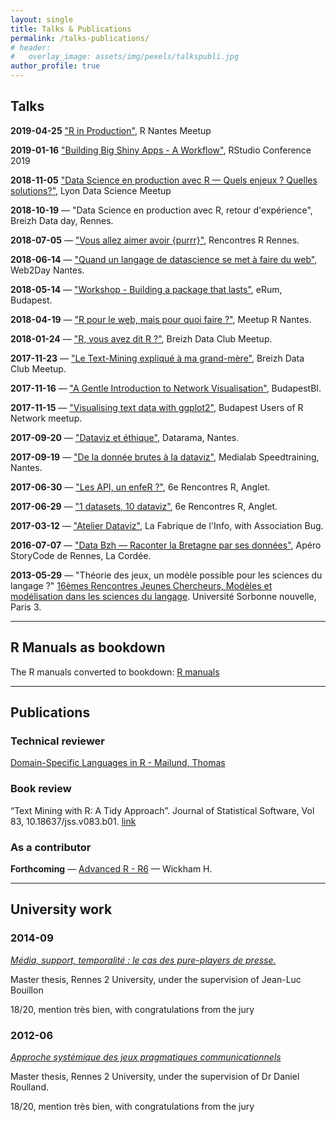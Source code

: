 ```yaml
---
layout: single
title: Talks & Publications
permalink: /talks-publications/
# header: 
#   overlay_image: assets/img/pexels/talkspubli.jpg
author_profile: true
---
```


## Talks

__2019-04-25__ ["R in Production"](https://speakerdeck.com/colinfay/r-in-production), R Nantes Meetup

__2019-01-16__ ["Building Big Shiny Apps - A Workflow"](https://thinkr-open.github.io/rstudioconf2019/), RStudio Conference 2019 

__2018-11-05__ ["Data Science en production avec R — Quels enjeux ? Quelles solutions?"](https://speakerdeck.com/colinfay/data-science-en-production-avec-r-quels-enjeux-quelles-solutions), Lyon Data Science Meetup

__2018-10-19__ — "Data Science en production avec R, retour d'expérience", Breizh Data day, Rennes. 

__2018-07-05__ — ["Vous allez aimer avoir {purrr}"](https://github.com/ColinFay/conf/tree/master/2018-07-rencontresr-rennes), Rencontres R Rennes. 

__2018-06-14__ — ["Quand un langage de datascience se met à faire du web"](https://github.com/ColinFay/conf/tree/master/2018-06-Web2Day-Nantes), Web2Day Nantes. 

__2018-05-14__ — ["Workshop - Building a package that lasts"](https://github.com/ColinFay/erum2018), eRum, Budapest. 

__2018-04-19__ — ["R pour le web, mais pour quoi faire ?"](https://github.com/ColinFay/conf/tree/master/2018-04-nantes_R_meetup), Meetup R Nantes. 

__2018-01-24__ — ["R, vous avez dit R ?"](https://github.com/ThinkR-open/meetup-r), Breizh Data Club Meetup. 

__2017-11-23__ — ["Le Text-Mining expliqué à ma grand-mère"](https://github.com/ColinFay/conf/blob/master/2017-11-breizh-data-club/fay_colin_tm_explique_grand_mere.pdf), Breizh Data Club Meetup. 

__2017-11-16__ — ["A Gentle Introduction to Network Visualisation"](https://github.com/ColinFay/conf/blob/master/2017-11-budapest/fay_colin_visualise_network.pdf), BudapestBI. 

__2017-11-15__ — ["Visualising text data with ggplot2"](https://github.com/ColinFay/conf/blob/master/2017-11-budapest/fay_colin_text_data_ggplot2.pdf), Budapest Users of R Network meetup. 

__2017-09-20__ — ["Dataviz et éthique"](https://github.com/ColinFay/conf/blob/master/2017-09-Nantes-Digital-Week/Dataviz%20et%20%C3%A9thique.pdf), Datarama, Nantes. 

__2017-09-19__ — ["De la donnée brutes à la dataviz"](https://github.com/ColinFay/conf/blob/master/2017-09-Nantes-Digital-Week/Des%20donne%CC%81es%20brutes%20a%CC%80%20la%20dataviz.pdf), Medialab Speedtraining, Nantes. 

__2017-06-30__ — ["Les API, un enfeR ?"](https://github.com/ColinFay/conf/blob/master/2017-06-Anglet/api_enfer_colin_fay_thinkr.pdf), 6e Rencontres R, Anglet. 

__2017-06-29__ — ["1 datasets, 10 dataviz"](https://github.com/ColinFay/conf/blob/master/2017-06-Anglet/1_dataset_10_dataviz_colin_fay.pdf), 6e Rencontres R, Anglet. 


__2017-03-12__ — ["Atelier Dataviz"](https://github.com/ColinFay/conf/blob/master/2017-03-12-fabrique-info/La%20fabrique%20de%20l'info.pdf), La Fabrique de l'Info, with Association Bug.

__2016-07-07__ — ["Data Bzh — Raconter la Bretagne par ses données"](https://github.com/ColinFay/conf/blob/master/2016-07-7-storycode/data-bzh-storycode.pdf), Apéro StoryCode de Rennes, La Cordée.

__2013-05-29__ — "Théorie des jeux, un modèle possible pour les sciences du langage ?" [16èmes Rencontres Jeunes Chercheurs, Modèles et modélisation dans les sciences du langage](http://calenda.org/250256). Université Sorbonne nouvelle, Paris 3.

***

## R Manuals as bookdown

The R manuals converted to bookdown:  [R manuals](/r-manuals/)

***

## Publications 
 
### Technical reviewer

[Domain-Specific Languages in R - Mailund, Thomas](https://www.apress.com/us/book/9781484235874)

### Book review 

“Text Mining with R: A Tidy Approach”. Journal of Statistical Software, Vol 83, 10.18637/jss.v083.b01. [link](https://www.jstatsoft.org/article/view/v083b01)

### As a contributor

__Forthcoming__ — [Advanced R - R6](https://adv-r.hadley.nz/r6) — Wickham H. 

***

## University work

### 2014-09

[_Média, support, temporalité : le cas des pure-players de presse._](https://dumas.ccsd.cnrs.fr/dumas-01130211)

Master thesis, Rennes 2 University, under the supervision of Jean-Luc Bouillon

18/20, mention très bien, with congratulations from the jury

### 2012-06

[_Approche systémique des jeux pragmatiques communicationnels_](http://www.memoireonline.com/12/12/6569/m_Approche-systemique-des-jeux-pragmatiques-communicationnels0.html)

Master thesis, Rennes 2 University, under the supervision of Dr Daniel Roulland.

18/20, mention très bien, with congratulations from the jury

